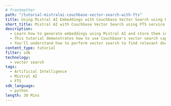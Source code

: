 ```yaml
---
# frontmatter
path: "/tutorial-mistralai-couchbase-vector-search-with-fts"
title: Using Mistral AI Embeddings with Couchbase Vector Search using FTS service
short_title: Mistral AI with Couchbase Vector Search using FTS service
description:
  - Learn how to generate embeddings using Mistral AI and store them in Couchbase using FTS service.
  - This tutorial demonstrates how to use Couchbase's vector search capabilities with Mistral AI embeddings.
  - You'll understand how to perform vector search to find relevant documents based on similarity.
content_type: tutorial
filter: sdk
technology:
  - vector search
tags:
  - Artificial Intelligence
  - Mistral AI
  - FTS
sdk_language:
  - python
length: 30 Mins
---
```

